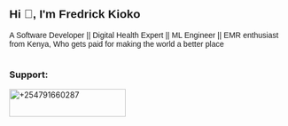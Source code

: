 <link href="https://fonts.googleapis.com/css2?family=Josefin+Sans&display=swap" rel="stylesheet">


<h2 style="font-family: 'Josefin Sans', sans-serif;">Hi 👋, I'm Fredrick Kioko</h2>
<p style="font-family: 'Josefin Sans', sans-serif;">A Software Developer || Digital Health Expert || ML Engineer || EMR enthusiast from Kenya, Who gets paid for making the world a better place</p>
<p align="left"> <img src="https://komarev.com/ghpvc/?username=its-kios09&label=Profile%20views&color=0e75b6&style=flat" alt="" /> </p>
<h3 align="left">Support:</h3>
<p><a href="https://www.buymeacoffee.com/+254791660287"> <img align="left" src="https://cdn.buymeacoffee.com/buttons/v2/default-yellow.png" height="50" width="210" alt="+254791660287" /></a></p><br><br>
